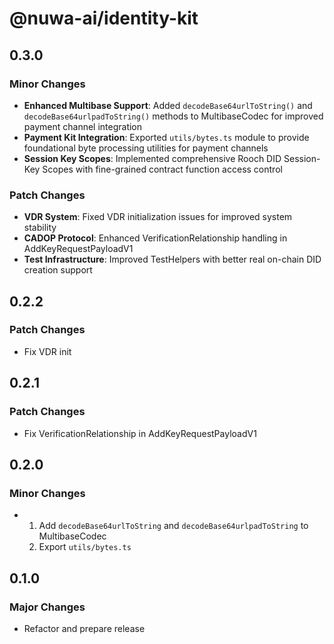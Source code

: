 # @nuwa-ai/identity-kit

## 0.3.0

### Minor Changes

- **Enhanced Multibase Support**: Added `decodeBase64urlToString()` and `decodeBase64urlpadToString()` methods to MultibaseCodec for improved payment channel integration
- **Payment Kit Integration**: Exported `utils/bytes.ts` module to provide foundational byte processing utilities for payment channels
- **Session Key Scopes**: Implemented comprehensive Rooch DID Session-Key Scopes with fine-grained contract function access control

### Patch Changes

- **VDR System**: Fixed VDR initialization issues for improved system stability
- **CADOP Protocol**: Enhanced VerificationRelationship handling in AddKeyRequestPayloadV1
- **Test Infrastructure**: Improved TestHelpers with better real on-chain DID creation support

## 0.2.2

### Patch Changes

- Fix VDR init

## 0.2.1

### Patch Changes

- Fix VerificationRelationship in AddKeyRequestPayloadV1

## 0.2.0

### Minor Changes

- 1. Add `decodeBase64urlToString` and `decodeBase64urlpadToString` to MultibaseCodec
  2. Export `utils/bytes.ts`

## 0.1.0

### Major Changes

- Refactor and prepare release
